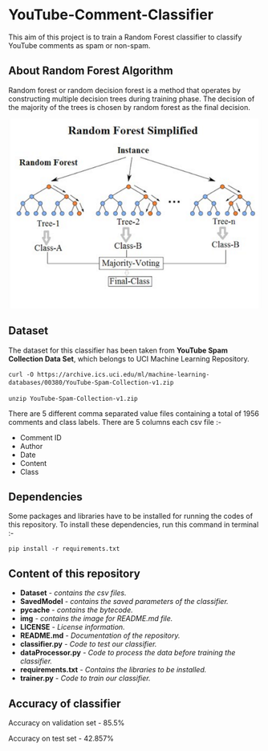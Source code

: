 # YouTube-Comment-Classifier

This aim of this project is to train a Random Forest classifier to classify YouTube comments as spam or non-spam.

## About Random Forest Algorithm

Random forest or random decision forest is a method that operates by constructing multiple decision trees during training phase. The decision of the majority of the trees is chosen by random forest as the final decision.

![Random Forest Image](img/random_forest_image.png)

## Dataset

The dataset for this classifier has been taken from **YouTube Spam Collection Data Set**, which belongs to UCI Machine Learning Repository.

```
curl -O https://archive.ics.uci.edu/ml/machine-learning-databases/00380/YouTube-Spam-Collection-v1.zip

unzip YouTube-Spam-Collection-v1.zip
```

There are 5 different comma separated value files containing a total of 1956 comments and class labels. There are 5 columns each csv file :-
- Comment ID
- Author
- Date
- Content
- Class

## Dependencies

Some packages and libraries have to be installed for running the codes of this repository. To install these dependencies, run this command in terminal :-

```
pip install -r requirements.txt
```

## Content of this repository

- **Dataset** - _contains the csv files._
- **SavedModel** - _contains the saved parameters of the classifier._
- **pycache** - _contains the bytecode._
- **img** - _contains the image for README.md file._
- **LICENSE** - _License information._
- **README.md** - _Documentation of the repository._
- **classifier.py** - _Code to test our classifier._
- **dataProcessor.py** - _Code to process the data before training the classifier._
- **requirements.txt** - _Contains the libraries to be installed._
- **trainer.py** - _Code to train our classifier._

## Accuracy of classifier

Accuracy on validation set - 85.5%

Accuracy on test set - 42.857%
